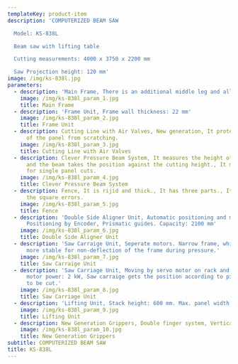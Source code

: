```yaml
---
templateKey: product-item
description: 'COMPUTERIZED BEAM SAW

  Model: KS-838L

  Beam saw with lifting table

  Cutting measurements: 4000 x 3750 x 2200 mm

  Saw Projection height: 120 mm'
image: /img/ks-838l.jpg
parameters:
  - description: 'Main Frame, There is an additional middle leg and all the frame parts are connected like a rectangle. Saw carriage is supported by two frames as equal. Rounded guides are 35 mm diameter.'
    image: /img/ks-838l_param_1.jpg
    title: Main Frame
  - description: 'Frame Unit, Frame wall thickness: 22 mm'
    image: /img/ks-838l_param_2.jpg
    title: Frame Unit
  - description: Cutting Line with Air Valves, New generation, It protects the surface
      of the panel from scratching.
    image: /img/ks-838l_param_3.jpg
    title: Cutting Line with Air Valves
  - description: Clever Pressure Beam System, It measures the height of the panels
      and the beam takes the position against the cutting height., It makes time saving
      for single panel cuts.
    image: /img/ks-838l_param_4.jpg
    title: Clever Pressure Beam System
  - description: Fence, It is rijid and thick., It has three parts., It eliminates
      the square errors.
    image: /img/ks-838l_param_5.jpg
    title: Fence
  - description: 'Double Side Aligner Unit, Automatic positioning and motorized moving,
      Positioning by Encoder, Prismatic guides. Capacity: 2100 mm'
    image: /img/ks-838l_param_6.jpg
    title: Double Side Aligner Unit
  - description: 'Saw Carraige Unit, Seperate motors. Narrow frame, which makes it
      more stable for non-deflection of the frame during pressure.'
    image: /img/ks-838l_param_7.jpg
    title: Saw Carraige Unit
  - description: 'Saw Carriage Unit, Moving by servo motor on rack and pinion. Servo
      motor power: 2 kW, Saw carraige gets the position according to piece dimension
      to be cut.'
    image: /img/ks-838l_param_8.jpg
    title: Saw Carriage Unit
  - description: 'Lifting Unit, Stack height: 600 mm. Max. panel width: 2200 mm. Max. load capacity: 7 ton. Working system: Hydrolic. Panel feeding: Motorized'
    image: /img/ks-838l_param_9.jpg
    title: Lifting Unit
  - description: New Generation Grippers, Double finger system, Vertical cylinders
    image: /img/ks-838l_param_10.jpg
    title: New Generation Grippers
subtitle: COMPUTERIZED BEAM SAW
title: KS-838L
---
```

